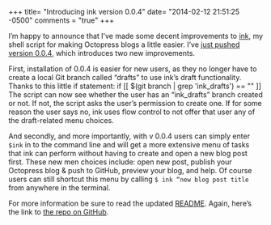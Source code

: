 +++
title= "Introducing ink version 0.0.4"
date= "2014-02-12 21:51:25 -0500"
comments = "true"
+++

I’m happy to announce that I’ve made some decent improvements to [ink](https://github.com/sts10/ink), my shell script for making Octopress blogs a little easier. I’ve [just pushed version 0.0.4](https://github.com/sts10/ink), which introduces two new improvements. 

<!-- more -->

First, installation of 0.0.4 is easier for new users, as they no longer have to create a local Git branch called “drafts” to use ink’s draft functionality. Thanks to this little if statement:
	if [[ $(git branch | grep 'ink_drafts') == "" ]]
The script can now see whether the user has an “ink_drafts” branch created or not. If not, the script asks the user’s permission to create one. If for some reason the user says no, ink uses flow control to not offer that user any of the draft-related menu choices. 

And secondly, and more importantly, with v 0.0.4 users can simply enter ```$ink``` in to the command line and will get a more extensive menu of tasks that ink can perform without having to create and open a new blog post first. These new men choices include: open new post, publish your Octopress blog & push to GitHub, preview your blog, and help. Of course users can still shortcut this menu by calling ```$ ink “new blog post title``` from anywhere in the terminal. 

For more information be sure to read the updated [README](https://github.com/sts10/ink/blob/master/README.md). Again, here’s the link to [the repo on GitHub](https://github.com/sts10/ink). 
